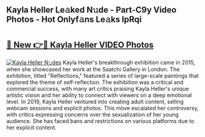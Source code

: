## Kayla Heller Le𝚊ked N𝚞de - Part-C9y Video Photos - Hot Onlyf𝚊ns Le𝚊ks lpRqi

# <h2><a href="http://ab55879.deff.icu/?id=Kayla+Heller">🔗 New 👉🔴 Kayla Heller VIDEO Photos</a></h2>

[![Kayla Heller N𝚞des](https://i.imgur.com/rIISA9y.gif)](http://ab55879.deff.icu/?id=Kayla+Heller)
Kayla Heller's breakthrough exhibition came in 2015, when she showcased her work at the Saatchi Gallery in London. The exhibition, titled "Reflections," featured a series of large-scale paintings that explored the theme of self-reflection. The exhibition was a critical and commercial success, with many art critics praising Kayla Heller's unique artistic vision and her ability to connect with viewers on a deep emotional level. In 2019, Kayla Heller ventured into creating adult content, selling webcam sessions and explicit photos. This move escalated her controversy, with critics expressing concerns over the sexualization of her young audience. She has faced bans and restrictions on various platforms due to her explicit content.

